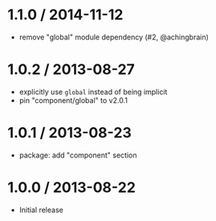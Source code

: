 
1.1.0 / 2014-11-12
==================

  * remove "global" module dependency (#2, @achingbrain)

1.0.2 / 2013-08-27
==================

  * explicitly use `global` instead of being implicit
  * pin "component/global" to v2.0.1

1.0.1 / 2013-08-23
==================

  * package: add "component" section

1.0.0 / 2013-08-22
==================

  * Initial release
